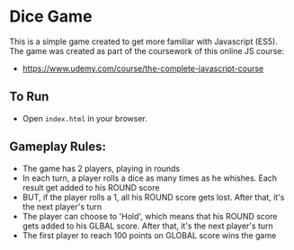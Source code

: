 # Dice Game

This is a simple game created to get more familiar with Javascript (ES5). The game was created as part of the coursework of this online JS course:
- https://www.udemy.com/course/the-complete-javascript-course

## To Run
- Open `index.html` in your browser.

## Gameplay Rules:
- The game has 2 players, playing in rounds
- In each turn, a player rolls a dice as many times as he whishes. Each result get added to his ROUND score
- BUT, if the player rolls a 1, all his ROUND score gets lost. After that, it's the next player's turn
- The player can choose to 'Hold', which means that his ROUND score gets added to his GLBAL score. After that, it's the next player's turn
- The first player to reach 100 points on GLOBAL score wins the game